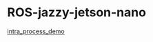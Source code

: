 # ROS-jazzy-jetson-nano
[intra_process_demo](https://github.com/ttc002/ROS-jazzy-jetson-nano/blob/main/docs/intra_process_demo.md)
